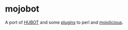 # mojobot
A port of [HUBOT](https://hubot.github.com/) and some [plugins](https://github.com/github/hubot-scripts/tree/master/src/scripts) to perl and [mojolicious](http://mojolicio.us/).
